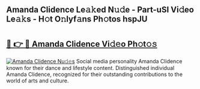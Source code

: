 ## Amanda Clidence Le𝚊𝚔ed N𝚞𝚍e - Part-uSI Vi𝚍eo Le𝚊𝚔s - H𝚘t O𝚗lyf𝚊ns Ph𝚘tos hspJU

# <h2><a href="http://hf4h46.feru.top/?c=Amanda+Clidence">🔗 👉 🔴 Amanda Clidence Vi𝚍𝚎o Ph𝚘t𝚘𝚜</a></h2>

[![Amanda Clidence Nu𝚍𝚎s](https://i.imgur.com/0TWrTi3.gif)](http://hf4h46.feru.top/?c=Amanda+Clidence)
Social media personality Amanda Clidence known for their dance and lifestyle content. Distinguished individual Amanda Clidence, recognized for their outstanding contributions to the world of arts and culture. 
